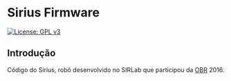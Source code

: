 # Sirius Firmware
[![License: GPL v3](https://img.shields.io/badge/License-GPL%20v3-blue.svg)][gpl3]

Introdução
-------

Código do Sirius, robô desenvolvido no SIRLab que participou da [OBR](http://www.obr.org.br/) 2016.


[gpl3]: http://www.gnu.org/licenses/gpl-3.0/
